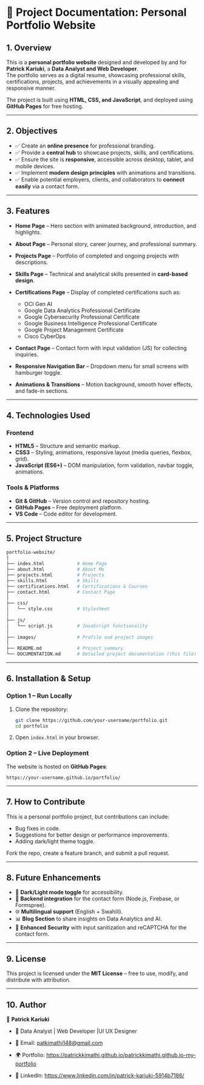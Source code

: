 
# 📘 Project Documentation: Personal Portfolio Website  

## 1. Overview  

This is a **personal portfolio website** designed and developed by and for  **Patrick Kariuki**, a **Data Analyst and Web Developer**.  
The portfolio serves as a digital resume, showcasing professional skills, certifications, projects, and achievements in a visually appealing and responsive manner.  

The project is built using **HTML, CSS, and JavaScript**, and deployed using **GitHub Pages** for free hosting.  

---

## 2. Objectives  
- ✅ Create an **online presence** for professional branding.  
- ✅ Provide a **central hub** to showcase projects, skills, and certifications.  
- ✅ Ensure the site is **responsive**, accessible across desktop, tablet, and mobile devices.  
- ✅ Implement **modern design principles** with animations and transitions.  
- ✅ Enable potential employers, clients, and collaborators to **connect easily** via a contact form.  

---

## 3. Features  
- **Home Page** – Hero section with animated background, introduction, and highlights.  
 
- **About Page** – Personal story, career journey, and professional summary. 
  
- **Projects Page** – Portfolio of completed and ongoing projects with descriptions.  
 
- **Skills Page** – Technical and analytical skills presented in **card-based design**.  
 
- **Certifications Page** – Display of completed certifications such as:  
 
  - OCI Gen AI  
  - Google Data Analytics Professional Certificate  
  - Google Cybersecurity Professional Certificate  
  - Google Business Intelligence Professional Certificate  
  - Google Project Management Certificate  
  - Cisco CyberOps  
- **Contact Page** – Contact form with input validation (JS) for collecting inquiries.  
 
- **Responsive Navigation Bar** – Dropdown menu for small screens with hamburger toggle.  
- **Animations & Transitions** – Motion background, smooth hover effects, and fade-in sections.  

---

## 4. Technologies Used  
### Frontend  
- **HTML5** – Structure and semantic markup.  
- **CSS3** – Styling, animations, responsive layout (media queries, flexbox, grid).  
- **JavaScript (ES6+)** – DOM manipulation, form validation, navbar toggle, animations.  

### Tools & Platforms  
- **Git & GitHub** – Version control and repository hosting.  
- **GitHub Pages** – Free deployment platform.  
- **VS Code** – Code editor for development.  

---

## 5. Project Structure  
```bash
portfolio-website/
│
├── index.html            # Home Page
├── about.html            # About Me
├── projects.html         # Projects
├── skills.html           # Skills
├── certifications.html   # Certifications & Courses
├── contact.html          # Contact Page
│
├── css/
│   └── style.css         # Stylesheet
│
├── js/
│   └── script.js         # JavaScript functionality
│
├── images/               # Profile and project images
│
├── README.md             # Project summary
└── DOCUMENTATION.md      # Detailed project documentation (this file)
```

---

## 6. Installation & Setup  

### Option 1 – Run Locally  
1. Clone the repository:  
   ```bash
   git clone https://github.com/your-username/portfolio.git
   cd portfolio
   ```
2. Open `index.html` in your browser.  

### Option 2 – Live Deployment  
The website is hosted on **GitHub Pages**:  
```
https://your-username.github.io/portfolio/
```

---

## 7. How to Contribute  
This is a personal portfolio project, but contributions can include:  
- Bug fixes in code.  
- Suggestions for better design or performance improvements.  
- Adding dark/light theme toggle.  

Fork the repo, create a feature branch, and submit a pull request.  

---

## 8. Future Enhancements  
- 🌙 **Dark/Light mode toggle** for accessibility.  
- 📩 **Backend integration** for the contact form (Node.js, Firebase, or Formspree).  
- 🌐 **Multilingual support** (English + Swahili).  
- 📊 **Blog Section** to share insights on Data Analytics and AI.  
- 🔐 **Enhanced Security** with input sanitization and reCAPTCHA for the contact form.  

---

## 9. License  
This project is licensed under the **MIT License** – free to use, modify, and distribute with attribution.  

---

## 10. Author  
👤 **Patrick Kariuki**  
- 💼 Data Analyst | Web Developer  |UI UX Designer

- 📧 Email: patkimathi148@gmail.com 

- 🌍 Portfolio: https://patrickkimathi.github.io/patrickkimathi.github.io-my-portfolio

- 🔗 LinkedIn: https://www.linkedin.com/in/patrick-kariuki-5914b7186/

